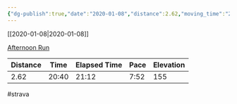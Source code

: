 ```yaml
---
{"dg-publish":true,"date":"2020-01-08","distance":2.62,"moving_time":"20:40","elapsed_time":"21:12","pace":"7:52","total_elevation_gain":155,"url":"https://www.strava.com/activities/3023218182","permalink":"/01-personal/strava/2020-01-08-afternoon-run/","dgPassFrontmatter":true}
---
```



[[2020-01-08\|2020-01-08]]

[Afternoon Run](https://www.strava.com/activities/3023218182)

| Distance | Time  | Elapsed Time | Pace | Elevation |
| -------- | ----- | ------------ | ---- | --------- |
| 2.62     | 20:40 | 21:12        | 7:52 | 155       |




#strava
